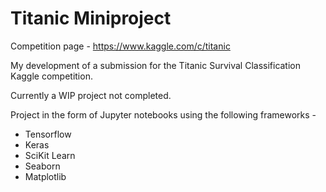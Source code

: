 # Titanic Miniproject

Competition page - https://www.kaggle.com/c/titanic

My development of a submission for the Titanic Survival Classification Kaggle competition.

Currently a WIP project not completed.

Project in the form of Jupyter notebooks using the following frameworks - 

* Tensorflow
* Keras
* SciKit Learn
* Seaborn
* Matplotlib
